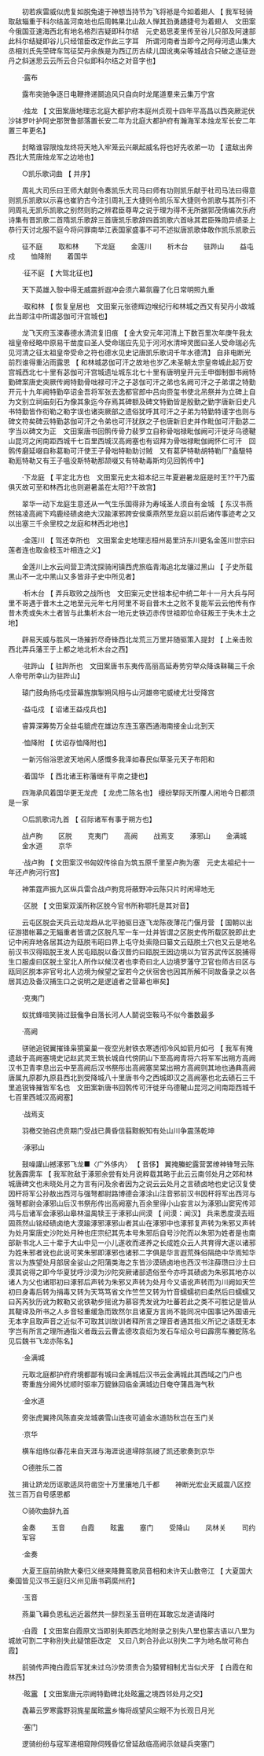 <!-- { "loadSidebar": true } -->
　　初若疾雷威似虎复如脱兔速于神想当持节为飞将袛是今如着翅人 【 我军轻骑取敌辎重于科尔结盖河南地也后周韩果北山敌人惮其劲勇趫捷号为着翅人　文田案今俄国亚速海西北有地名格烈吉疑即科尔结　元史曷思麦里传至谷儿只部及阿速部此科尔结疑即谷儿只经馆臣改定作此三字耳　所谓河南者当即今之阿母河遗山集大丞相刘氏先茔碑车驾征契丹余族是为西辽历古续儿国讹夷朵等城战合只破之遂征逊丹之斜迷思云云所云合只似即科尔结之对音字也】 

　　·露布 

　　露布突驰争逐日电鞭搀递鬬追风只自向时龙尾道羣来云集万宁宫 

　　·烛龙 【 文田案唐地理志北庭大都护府本庭州贞观十四年平高昌以西突厥泥伏沙钵罗叶护阿史那贺鲁部落置长安二年为北庭大都护府有瀚海军本烛龙军长安二年置三年更名】 

　　封略谁容限烛龙终将天地入牢笼云兴飙起威名将也好先收弟一功 【 遣敌出奔西北大荒唐烛龙军之边地也】 

　　○凯乐歌词曲 【 并序】 

　　周礼大司乐曰王师大献则令奏凯乐大司马曰师有功则凯乐献于社司马法曰得意则凯乐凯歌以示喜也崔豹古今注引周礼王大捷则令凯乐军大捷则令凯歌与其所引不同周礼无凯乐凯歌之别然则豹之辨君臣尊卑之说于理为得不无所据郭茂倩编次乐府诗集有晋凯歌二首隋凯乐歌辞三首唐凯乐歌辞四首凯歌六首咏其君臣殊勋异绩圣上恭行天讨北服不庭今将问罪南举江表国家盛事不可不述拟唐凯歌体敢作凯乐凯歌云 

　　征不庭 
　　取和林 
　　下龙庭 
　　金莲川 
　　析木台 
　　驻跸山 
　　益屯戍 
　　恤降附 
　　着国华 

　　·征不庭 【 大驾北征也】 

　　天下英雄入彀中得无威震折遐冲会须六幕氛霾了化日常明照九重 

　　·取和林 【 恢复皇居也　文田案元张德辉边堠纪行和林城之西又有契丹小故城此当即注中所谓苾伽可汗宫城也】 

　　龙飞天府玉滦春德水清流复旧痕 【 金大安元年河清上下数百里次年庚午我太祖皇帝经略中原易干凿度曰圣人受命瑞应先见于河河水清坤灵图曰圣人受命瑞必先见河清之征太祖皇帝受命之符也德水见史记唐凯乐歌词千年水德清】 自非电断光前烈谁得重沾雨露恩 【 和林城苾伽可汗之故地也岁乙未圣朝太宗皇帝城此起万安宫城西北七十里有苾伽可汗宫城遗址城东北七十里有唐明皇开元壬申御制御书阙特勤碑案唐史突厥传阙特勤骨咄禄可汗之子苾伽可汗之弟也名阙可汗之子弟谓之特勤开元十九年阙特勤卒诏金吾将军张去逸都官郎中吕向赍玺书使北吊祭并为立碑上自为文别立祠庙刻石为像其象迄今存焉其碑额及碑文特勤皆是殷勤之勤字唐新旧史凡书特勤皆作衔勒之勒字误也诸突厥部之遗俗犹呼其可汗之子弟为特勤特谨字也则与碑文符矣碑云特勤苾伽可汗之令弟也可汗犹朕之子也唐新旧史并作毗伽可汗勤苾二字当以碑文为正　文田案唐书回鹘传骨力裴罗立自称骨咄禄毗伽阙可汗徙牙乌德鞬山昆河之闲南距西城千七百里西城汉高阙塞也有诏拜为骨咄禄毗伽阙怀仁可汗　回鹘传磨延啜自称葛勒可汗使王子骨咄特勒助讨贼　又有葛萨特勒胡特勒厂?盍馺特勒厖特勒又有王子嗢没斯特勒那颉啜又有特勒毒斯均见回鹘传中】 

　　·下龙庭 【 平定北方也　文田案元史太祖本纪三年夏避暑龙庭是时王??干乃蛮俱灭故可至和林西北也则避暑盖在太阳??干故宫】 

　　翠华一动下龙庭生意还从一气生乐国得非为寿域圣人须自有金城 【 东汉书燕然铭凌高阙下鸡鹿经碛卤绝大汉踰涿邪跨安侯乘燕然至龙庭以前后诸传事迹考之又以出塞三千余里校之龙庭和林西北地也】 

　　·金莲川 【 驾还幸所也　文田案金史地理志桓州曷里浒东川更名金莲川世宗曰莲者连也取金枝玉叶相连之义】 

　　金莲川上水云间营卫清沈探骑闲镇西虎旅临青海追北龙骧过黑山 【 子史所载黑山不一北中黑山又多皆非子史中所见者】 

　　·析木台 【 弄兵取败之战所也　文田案元史世祖本纪中统二年十一月大兵与阿里不哥遇于昔木土之地至元元年七月阿里不哥自昔木土之败不复能军云云他传有作昔木秃或失木土者皆与此集析木台一地元史铁迈赤传世祖即位命征叛王于失木土之地】 

　　辟易天威与胜风一场摧折尽奇锋西北龙荒三万里并随驱策入提封 【 上亲击败西北弄兵藩王于上都之地北析木台之西】 

　　·驻跸山 【 驻跸所也　文田案唐书东夷传高丽高延寿势穷举众降诛靺鞨三千余人帝号所幸山为驻跸山】 

　　辕门鼓角扬屯戍营幕旌旗掣朔风相与山河雄帝宅威棱尤壮受降宫 

　　·益屯戍 【 诏诸王益戍兵也】 

　　睿算深筹势万全益屯貔虎在雄边东连玉塞西通海南接金山北到天 

　　·恤降附 【 优诏存恤降附也】 

　　一新污俗浴恩波天地闲人感慨多我泽如春民似草圣元天子布阳和 

　　·着国华 【 西北诸王称藩继有平南之捷也】 

　　四海承风着国华更无龙虎 【 龙虎二陈名也】 缦纷拏际天所覆人闲地今日都须是一家 

　　○后凯歌词九首 【 召际诸军有事于朔方也】 

　　战卢胊 
　　区脱 
　　克夷门 
　　高阙 
　　战焉支 
　　涿邪山 
　　金满城 
　　金水道 
　　京华 

　　·战卢胊 【 文田案汉书匈奴传徐自为筑五原千里至卢胊为塞　元史太祖纪十一年还卢胊河行宫】 

　　神策霆声振九区纵兵雷合战卢胊竞将蔽野冲云陈只片时闲埽地无 

　　·区脱 【 文田案双溪所称区脱今官书所称鄂托是其对音】 

　　云屯区脱会天兵云动龙趋从北平驰驱日逐飞龙陈夜薄花门偃月营 【 国朝以出征游猎帐幕之无辎重者皆谓之区脱凡军一车一灶并皆谓之区脱史传所载区脱即此史记中闲弃地各居其边为瓯脱韦昭曰界上屯守处索隐曰纂文云瓯脱土穴也又云是地名前汉书汉得瓯脱王发人民屯瓯脱以备汉晋灼曰瓯脱王因边境以为官苏武传区脱捕得生口服虔曰区脱土室北人所作以候汉者也李奇曰北人边境罗藩守卫官也师古曰区与瓯同区脱本非官号北人边境为候望之室若今之伏宿舍也因其所解不同故备录之以各居其边及备汉捕生口之说明之是逻遉者之营幕也审矣】 

　　·克夷门 

　　蚁扰蜂喧笑骑过鼓儳争自落长河人人鬬说空鞍马不似今番数最多 

　　·高阙 

　　骈驰追锐翼摧锋枭獍窠巢一夜空光射铁衣寒透彻冷风如箭月如弓 【 我军有掩遗敌于高阙塞境史记赵武灵王筑长城自代傍阴山下至高阙青将六将军军出朔方高阙汉书卫青李息出云中至高阙后汉书祭彤出高阙塞吴棠出朔方高阙则其地也通典高阙唐属九原郡九原县西北到受降城八十里唐书今之西城即汉之高阙塞也北去碛石三千里追锐锋摧皆军名也　文田案新唐书回鹘传可汗徙牙乌德鞬山昆河之间南距西城千七百里西城汉高阙塞】 

　　·战焉支 

　　羽檄交驰召虎贲期门受战已黄昏信翦黥鲵知有处山川争震荡乾坤 

　　·涿邪山 

　　鼓噪讙山撼涿邪飞龙■〈广外侈内〉 【 音侈】 翼掩螣蛇露营罢缭神锋弩云陈犹轰霹雳车 【 我军败敌于涿邪余尝有处月说粹载其略于此云云南邻处月之郊和林城唐碑文也未晓处月之为言有问及余者因为之说云云处月之言碛卤地也史记汉复使因杆将军公孙敖出西河与强弩都尉路博德会涿涂山注音邪前汉书因杆将军出西河与强弩都尉会涿邪山后汉书祭彤传出高阙塞九百余里得小山妄言以为涿邪山窦宪传邓鸿与后诸军会涿邪山皋林温禺犊王于涿邪山间漠 【 间漠：闻汉】 兵来悉度漠去班固燕然山铭经碛卤绝大漠踰涿邪涿邪山者其山在涿邪中也涿邪复声转为朱邪又声转为处月案唐史沙陀处月种也庄宗纪其先本号朱邪后自号沙陀而以朱邪为姓者是也南部新书北人三十辈于大山中见一小儿遂收而递养之长成姓众云人共育得大遂以诸邪为姓朱邪者讹也此说可笑朱邪即涿邪也诸邪二字俱是华言遐荒殊俗隔绝中华焉知华言以为族望处月部居金娑山之阳蒲类海之东皆沙漠碛卤地也西汉书注薛瓒曰沙土曰漠其说得之即今华夏犹呼沙漠为沙陀突厥诸部遗俗至今亦呼其碛卤为朱邪其地亦以诸人为父也诸耶初曰涿邪后声转为朱邪又声转为处月今又语讹声转而为川阙如天竺初曰身毒后转为捐毒又转为天笃笃省文作竺竺又转为竹音蠕蠕初曰柔然后曰蠕蠕又曰芮芮狄历讹为敕勒又讹铁勒步摇讹为慕容秃发讹为吐蕃若此之类不可胜记是皆从其鞮译及所书之人乡音轻重缓急而致然尔且诸夏方言尚不能同况中国事记外国语元无本字且取声音之近似不可取其训故训者释所言之理音者通其指义所记之语既无本字岂有所言之理所通指义者哉云云曹孟德攻袁绍为发石车绍众号曰霹雳车螣蛇陈名见后魏书飞龙亦陈名】 

　　·金满城 

　　元取北庭都护府府境都鄙有城曰金满城后汉书云金满城此其西域之门户也 
　　寄重旌分阃外忧顺时驱率万貔貅回临金满城边日奄夺蒲昌海气秋 

　　·金水道 

　　旁张虎翼搀风陈直突龙城袭雪山连夜可遉金水道防秋岂在玉门关 

　　·京华 

　　横车组练似春花来自天涯与海涯说道埽除氛祲了凯还歌奏到京华 

　　○德胜乐二首 

　　揖让跻龙历讴歌适凤符凿空十万里攘地几千都 
　　神断光宏业天威震八区控弦三百万自号感恩都 

　　○骑吹曲辞九首 

　　金奏 
　　玉音 
　　白霞 
　　眩靁 
　　塞门 
　　受降山 
　　凤林关 
　　司约 
　　军容 

　　·金奏 

　　大夏王庭前纳款大秦归义继来降舞鸾歌凤音相和未许天山数帝江 【 大夏国大秦国皆见汉书王庭归义州见唐书羁縻州府】 

　　·玉音 

　　燕巢飞幕负恩私远近嚣然共一辞烈圣玉音明在耳敢忘龙道请降时 

　　·白霞 【 文田案白霞原文当即别失即西北地附录之别失八里也蒙古语以八里为城故可割二字称别失此疑馆臣改定　又曰八刺合孙此以别失二字为地名故可称白霞】 

　　前骑传声掩白霞后军犹未过乌沙势须贵合为猿臂相制尤当似犬牙 【 白霞在和林西】 

　　·眩靁 【 文田案唐元宗阙特勤碑北处眩靁之境西邻处月之交】 

　　毳幕云罗寒露野羽旄星属眩靁乡悔将觇望风尘眼不为长观日月光 

　　·塞门 

　　逻骑纷纷与寇军递相窥隙伺残昏忆曾延敌临高阙示敛疑兵突塞门 

